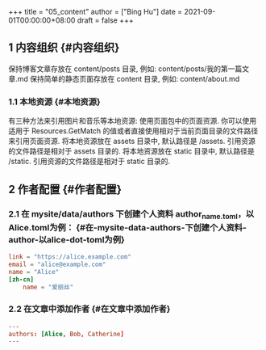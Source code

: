 +++
title = "05_content"
author = ["Bing Hu"]
date = 2021-09-01T00:00:00+08:00
draft = false
+++

## <span class="section-num">1</span> 内容组织 {#内容组织}

保持博客文章存放在 content/posts 目录, 例如: content/posts/我的第一篇文章.md
保持简单的静态页面存放在 content 目录, 例如: content/about.md


### <span class="section-num">1.1</span> 本地资源 {#本地资源}

有三种方法来引用图片和音乐等本地资源:
使用页面包中的页面资源. 你可以使用适用于 Resources.GetMatch 的值或者直接使用相对于当前页面目录的文件路径来引用页面资源.
将本地资源放在 assets 目录中, 默认路径是 /assets. 引用资源的文件路径是相对于 assets 目录的.
将本地资源放在 static 目录中, 默认路径是 /static. 引用资源的文件路径是相对于 static 目录的.


## <span class="section-num">2</span> 作者配置 {#作者配置}


### <span class="section-num">2.1</span> 在 mysite/data/authors 下创建个人资料 author<sub>name.toml</sub>，以Alice.toml为例： {#在-mysite-data-authors-下创建个人资料-author-以alice-dot-toml为例}

```toml
link = "https://alice.example.com"
email = "alice@example.com"
name = "Alice"
[zh-cn]
    name = "爱丽丝"
```


### <span class="section-num">2.2</span> 在文章中添加作者 {#在文章中添加作者}

```toml
---
authors: [Alice, Bob, Catherine]
---

```
